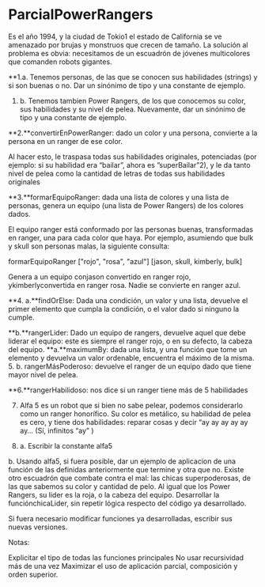 # ParcialPowerRangers

Es el año 1994, y la ciudad de Tokio1 el estado de California se ve amenazado por brujas y monstruos que crecen de tamaño. La solución al problema es obvia: necesitamos de un escuadrón de jóvenes multicolores que comanden robots gigantes.

  **1.a. Tenemos personas, de las que se conocen sus habilidades (strings) y si son buenas o no. Dar un sinónimo de tipo y una constante de ejemplo.

1. b. Tenemos tambien Power Rangers, de los que conocemos su color, sus habilidades y su nivel de pelea. Nuevamente, dar un sinónimo de tipo y una constante de ejemplo.

**2.**convertirEnPowerRanger: dado un color y una persona, convierte a la persona en un ranger de ese color.

Al hacer esto, le traspasa todas sus habilidades originales, potenciadas (por ejemplo: si su habilidad era “bailar”, ahora es ”superBailar”2), y le da tanto nivel de pelea como la cantidad de letras de todas sus habilidades originales

**3.**formarEquipoRanger: dada una lista de colores y una lista de personas, genera un equipo (una lista de Power Rangers) de los colores dados.

El equipo ranger está conformado por las personas buenas, transformadas en ranger, una para cada color que haya. Por ejemplo, asumiendo que bulk y skull son personas malas, la siguiente consulta:

formarEquipoRanger ["rojo", "rosa", "azul"] [jason, skull, kimberly, bulk]

Genera a un equipo conjason convertido en ranger rojo, ykimberlyconvertida en ranger rosa. Nadie se convierte en ranger azul.

**4. a.**findOrElse: Dada una condición, un valor y una lista, devuelve el primer elemento que cumpla la condición, o el valor dado si ninguno la cumple.

**b.**rangerLider: Dado un equipo de rangers, devuelve aquel que debe liderar el equipo: este es siempre el ranger rojo, o en su defecto, la cabeza del equipo.
**a.**maximumBy: dada una lista, y una función que tome un elemento y devuelva un valor ordenable, encuentra el máximo de la misma.
5. b. rangerMásPoderoso: devuelve el ranger de un equipo dado que tiene mayor nivel de pelea.

**6.**rangerHabilidoso: nos dice si un ranger tiene más de 5 habilidades

7. Alfa 5 es un robot que si bien no sabe pelear, podemos considerarlo como un ranger honorífico. Su color es metálico, su habilidad de pelea es cero, y tiene dos habilidades: reparar cosas y decir “ay ay ay ay ay ay… (Sí, infinitos “ay” )

7. a. Escribir la constante alfa5

b. Usando alfa5, si fuera posible, dar un ejemplo de aplicacion de una función de las definidas anteriormente que termine y otra que no.
Existe otro escuadrón que combate contra el mal: las chicas superpoderosas, de las que sabemos su color y cantidad de pelo.
Al igual que los Power Rangers, su lider es la roja, o la cabeza del equipo. Desarrollar la funciónchicaLider, sin repetir lógica respecto del código ya desarrollado.

Si fuera necesario modificar funciones ya desarrolladas, escribir sus nuevas versiones.

Notas:

Explicitar el tipo de todas las funciones principales
No usar recursividad más de una vez
Maximizar el uso de aplicación parcial, composición y orden superior.
